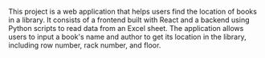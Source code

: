 This project is a web application that helps users find the location of books in a library. 
It consists of a frontend built with React and a backend using Python scripts to read data from an Excel sheet.
The application allows users to input a book's name and author to get its location in the library, including row number, rack number, and floor.
